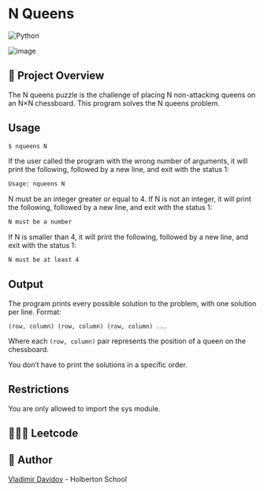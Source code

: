 # N Queens
![Python](https://img.shields.io/badge/Python-Algorithms-blue?style=for-the-badge&logo=python&logoColor=white)

![image](https://github.com/v-dav/holbertonschool-interview/assets/115344057/e961df3e-e350-4a39-be4a-48d008873f09)


## 🧐 Project Overview
The N queens puzzle is the challenge of placing N non-attacking queens on an N×N chessboard. This program solves the N queens problem.

## Usage

```bash
$ nqueens N
```

If the user called the program with the wrong number of arguments, it will print the following, followed by a new line, and exit with the status 1:

  ```bash
  Usage: nqueens N
  ```

N must be an integer greater or equal to 4. If N is not an integer, it will print the following, followed by a new line, and exit with the status 1:

  ```bash
  N must be a number
  ```


If N is smaller than 4, it will print the following, followed by a new line, and exit with the status 1:

  ```bash
  N must be at least 4
  ```

## Output

The program prints every possible solution to the problem, with one solution per line. Format: 

  ```
  (row, column) (row, column) (row, column) ...
  ```

  Where each `(row, column)` pair represents the position of a queen on the chessboard.

  You don’t have to print the solutions in a specific order.

## Restrictions

You are only allowed to import the sys module.

## 🧑🏼‍💻 Leetcode


##  🙇 Author

[Vladimir Davidov](https://github.com/v-dav) - Holberton School
